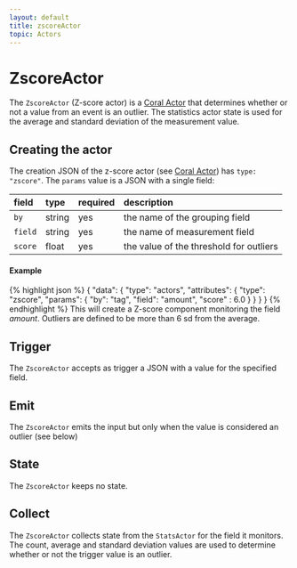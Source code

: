 ```yaml
---
layout: default
title: zscoreActor
topic: Actors
---
```

<!--
   Licensed to the Apache Software Foundation (ASF) under one or more
   contributor license agreements.  See the NOTICE file distributed with
   this work for additional information regarding copyright ownership.
   The ASF licenses this file to You under the Apache License, Version 2.0
   (the "License"); you may not use this file except in compliance with
   the License.  You may obtain a copy of the License at

       http://www.apache.org/licenses/LICENSE-2.0

   Unless required by applicable law or agreed to in writing, software
   distributed under the License is distributed on an "AS IS" BASIS,
   WITHOUT WARRANTIES OR CONDITIONS OF ANY KIND, either express or implied.
   See the License for the specific language governing permissions and
   limitations under the License.
-->

# ZscoreActor
The `ZscoreActor` (Z-score actor) is a [Coral Actor](/actors/overview/) that determines whether or not a value from an event is an outlier.
The statistics actor state is used for the average and standard deviation of the measurement value.

## Creating the actor
The creation JSON of the z-score actor (see [Coral Actor](/actors/overview/)) has `type: "zscore"`.
The `params` value is a JSON with a single field:

field  | type | required   | description
:----- | :---- | :--- | :------------
`by` | string | yes | the name of the grouping field
`field` | string | yes | the name of measurement field
`score` | float | yes | the value of the threshold for outliers

#### Example
{% highlight json %}
{
  "data": {
    "type": "actors",
    "attributes": {
      "type": "zscore",
      "params": {
        "by": "tag",
        "field": "amount",
        "score" : 6.0
      }
    }
  }
}
{% endhighlight %}
This will create a Z-score component monitoring the field _amount_. Outliers are defined to be more than 6 sd from the average.

## Trigger
The `ZscoreActor` accepts as trigger a JSON with a value for the specified field.

## Emit
The `ZscoreActor` emits the input but only when the value is considered an outlier (see below)

## State
The `ZscoreActor` keeps no state.

## Collect
The `ZscoreActor` collects state from the `StatsActor` for the field it monitors.
The count, average and standard deviation values are used to determine whether or not the trigger value is an outlier.